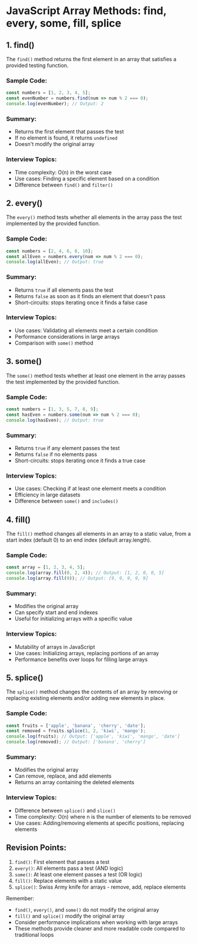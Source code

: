# JavaScript Array Methods: find, every, some, fill, splice

## 1. find()

The `find()` method returns the first element in an array that satisfies a provided testing function.

### Sample Code:
```javascript
const numbers = [1, 2, 3, 4, 5];
const evenNumber = numbers.find(num => num % 2 === 0);
console.log(evenNumber); // Output: 2
```

### Summary:
- Returns the first element that passes the test
- If no element is found, it returns `undefined`
- Doesn't modify the original array

### Interview Topics:
- Time complexity: O(n) in the worst case
- Use cases: Finding a specific element based on a condition
- Difference between `find()` and `filter()`

## 2. every()

The `every()` method tests whether all elements in the array pass the test implemented by the provided function.

### Sample Code:
```javascript
const numbers = [2, 4, 6, 8, 10];
const allEven = numbers.every(num => num % 2 === 0);
console.log(allEven); // Output: true
```

### Summary:
- Returns `true` if all elements pass the test
- Returns `false` as soon as it finds an element that doesn't pass
- Short-circuits: stops iterating once it finds a false case

### Interview Topics:
- Use cases: Validating all elements meet a certain condition
- Performance considerations in large arrays
- Comparison with `some()` method

## 3. some()

The `some()` method tests whether at least one element in the array passes the test implemented by the provided function.

### Sample Code:
```javascript
const numbers = [1, 3, 5, 7, 8, 9];
const hasEven = numbers.some(num => num % 2 === 0);
console.log(hasEven); // Output: true
```

### Summary:
- Returns `true` if any element passes the test
- Returns `false` if no elements pass
- Short-circuits: stops iterating once it finds a true case

### Interview Topics:
- Use cases: Checking if at least one element meets a condition
- Efficiency in large datasets
- Difference between `some()` and `includes()`

## 4. fill()

The `fill()` method changes all elements in an array to a static value, from a start index (default 0) to an end index (default array.length).

### Sample Code:
```javascript
const array = [1, 2, 3, 4, 5];
console.log(array.fill(0, 2, 4)); // Output: [1, 2, 0, 0, 5]
console.log(array.fill(9)); // Output: [9, 9, 9, 9, 9]
```

### Summary:
- Modifies the original array
- Can specify start and end indexes
- Useful for initializing arrays with a specific value

### Interview Topics:
- Mutability of arrays in JavaScript
- Use cases: Initializing arrays, replacing portions of an array
- Performance benefits over loops for filling large arrays

## 5. splice()

The `splice()` method changes the contents of an array by removing or replacing existing elements and/or adding new elements in place.

### Sample Code:
```javascript
const fruits = ['apple', 'banana', 'cherry', 'date'];
const removed = fruits.splice(1, 2, 'kiwi', 'mango');
console.log(fruits); // Output: ['apple', 'kiwi', 'mango', 'date']
console.log(removed); // Output: ['banana', 'cherry']
```

### Summary:
- Modifies the original array
- Can remove, replace, and add elements
- Returns an array containing the deleted elements

### Interview Topics:
- Difference between `splice()` and `slice()`
- Time complexity: O(n) where n is the number of elements to be removed
- Use cases: Adding/removing elements at specific positions, replacing elements

## Revision Points:

1. `find()`: First element that passes a test
2. `every()`: All elements pass a test (AND logic)
3. `some()`: At least one element passes a test (OR logic)
4. `fill()`: Replace elements with a static value
5. `splice()`: Swiss Army knife for arrays - remove, add, replace elements

Remember:
- `find()`, `every()`, and `some()` do not modify the original array
- `fill()` and `splice()` modify the original array
- Consider performance implications when working with large arrays
- These methods provide cleaner and more readable code compared to traditional loops